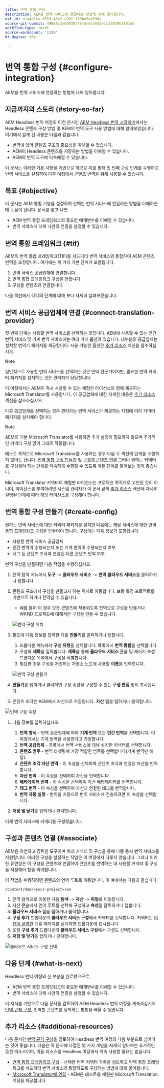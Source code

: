 ```yaml
---
title: 번역 통합 구성
description: AEM을 번역 서비스에 연결하는 방법에 대해 알아봅니다.
exl-id: a1a4b1ca-d353-46e2-a992-f38be6be338e
source-git-commit: 49688c1e64038ff5fde617e52e1c14878e3191e5
workflow-type: tm+mt
source-wordcount: '1159'
ht-degree: 96%

---
```


# 번역 통합 구성 {#configure-integration}

AEM을 번역 서비스에 연결하는 방법에 대해 알아봅니다.

## 지금까지의 스토리 {#story-so-far}

AEM Headless 번역 여정의 이전 문서인 [AEM Headless 번역 시작하기](learn-about.md)에서는 Headless 콘텐츠 구성 방법 및 AEM의 번역 도구 사용 방법에 대해 알아보았습니다. 여기에서 알게 된 내용은 다음과 같습니다.

* 번역에 있어 콘텐츠 구조의 중요성을 이해할 수 있습니다.
* AEM이 Headless 콘텐츠를 저장하는 방법을 이해할 수 있습니다.
* AEM의 번역 도구에 익숙해질 수 있습니다.

이 문서는 이러한 기본 사항을 기반으로 하므로 이를 통해 첫 번째 구성 단계를 수행하고 번역 서비스를 설정하여 이후 여정에서 콘텐츠 번역을 위해 사용할 수 있습니다.

## 목표 {#objective}

이 문서는 AEM 통합 기능을 설정하여 선택한 번역 서비스에 연결하는 방법을 이해하는 데 도움이 됩니다. 문서를 읽고 나면

* AEM 번역 통합 프레임워크의 중요한 매개변수를 이해할 수 있습니다.
* 번역 서비스에 대해 나만의 연결을 설정할 수 있습니다.

## 번역 통합 프레임워크 {#tif}

AEM의 번역 통합 프레임워크(TIF)를 서드파티 번역 서비스와 통합하여 AEM 콘텐츠 번역을 조정합니다. 여기에는 세 가지 기본 단계가 포함됩니다.

1. 번역 서비스 공급업체에 연결합니다.
1. 번역 통합 프레임워크 구성을 만듭니다.
1. 구성을 콘텐츠와 연결합니다.

다음 섹션에서 각각의 단계에 대해 보다 자세히 살펴보겠습니다.

## 번역 서비스 공급업체에 연결 {#connect-translation-provider}

첫 번째 단계는 사용할 번역 서비스를 선택하는 것입니다. AEM에 사용할 수 있는 인간 번역 서비스 및 기계 번역 서비스에는 여러 가지 옵션이 있습니다. 대부분의 공급업체는 설치할 번역기 패키지를 제공합니다. 사용 가능한 옵션은 [추가 리소스](#additional-resources) 섹션을 참조하십시오.

>[!NOTE]
>
>일반적으로 사용할 번역 서비스를 선택하는 것은 번역 전문가이지만, 필요한 번역 커넥터 패키지를 설치하는 것은 관리자가 담당합니다.

이 여정에서는 AEM이 즉시 사용할 수 있는 체험판 라이선스와 함께 제공하는 Microsoft Translator를 사용합니다. 이 공급업체에 대한 자세한 내용은 [추가 리소스](#additional-resources) 섹션을 참조하십시오.

다른 공급업체를 선택하는 경우 관리자는 번역 서비스가 제공하는 지침에 따라 커넥터 패키지를 설치해야 합니다.

>[!NOTE]
>
>AEM의 기본 Microsoft Translator를 사용하면 추가 설정이 필요하지 않으며 추가적인 커넥터 구성 없이 그대로 작동합니다.
>
>테스트 목적으로 Microsoft Translator를 사용하는 경우 다음 두 섹션의 단계를 수행하지 않아도 됩니다. [번역 통합 구성 만들기](#create-config) 및 [구성과 콘텐츠 연결](#associate) 그러나 원하는 커넥터를 구성해야 하는 단계를 익숙하게 수행할 수 있도록 이들 단계를 읽어보는 것이 좋습니다.
>
>Microsoft Translator 커넥터의 체험판 라이선스는 프로덕션 목적으로 고안된 것이 아니며, 라이선스를 부여하려면 시스템 관리자가 이 문서 끝의 [추가 리소스](#additional-resources) 섹션에 자세히 설명된 단계에 따라 해당 라이선스를 구성해야 합니다.

## 번역 통합 구성 만들기 {#create-config}

원하는 번역 서비스에 대한 커넥터 패키지를 설치한 다음에는 해당 서비스에 대한 번역 통합 프레임워크 구성을 만들어야 합니다. 구성에는 다음 정보가 포함됩니다.

* 사용할 번역 서비스 공급업체
* 인간 번역이 수행되는지 또는 기계 번역이 수행되는지 여부
* 태그 등 콘텐츠 조각과 연결된 다른 콘텐츠 번역 여부

번역 구성을 만들려면 다음 작업을 수행하십시오.

1. 전역 탐색 메뉴에서 **도구** -> **클라우드 서비스** -> **번역 클라우드 서비스**&#x200B;를 클릭하거나 탭합니다.
1. 콘텐츠 구조에서 구성을 만들고자 하는 위치로 이동합니다. 보통 특정 프로젝트를 기반으로 하거나 전역일 수 있습니다.
   * 예를 들어 이 경우 모든 콘텐츠에 적용되도록 전역으로 구성을 만들거나 WKND 프로젝트에 대해서만 구성을 만들 수 있습니다.

   ![번역 구성 위치](assets/translation-configuration-location.png)

1. 필드에 다음 정보를 입력한 다음 **만들기**&#x200B;를 클릭하거나 탭합니다.
   1. 드롭다운 메뉴에서 **구성 유형**&#x200B;을 선택합니다. 목록에서 **번역 통합**&#x200B;을 선택합니다.
   1. 구성의 **제목**&#x200B;을 입력합니다. **제목**&#x200B;을 통해 **클라우드 서비스** 콘솔 및 페이지 속성 드롭다운 목록에서 구성을 식별합니다.
   1. 필요한 경우 구성을 저장하는 저장소 노드에 사용할 **이름**&#x200B;을 입력합니다.

   ![번역 구성 만들기](assets/create-translation-configuration.png)

1. **만들기**&#x200B;를 탭하거나 클릭하면 구성 속성을 구성할 수 있는 **구성 편집** 창이 표시됩니다.

1. 콘텐츠 조각은 AEM에서 자산으로 저장됩니다. **자산** 탭을 탭하거나 클릭합니다.

![번역 구성 속성](assets/translation-configuration.png)

1. 다음 정보를 입력하십시오.

   1. **번역 방식** - 번역 공급업체에 따라 **기계 번역** 또는 **인간 번역**&#x200B;을 선택합니다. 이 여정에서는 기계 번역을 사용한다고 가정합니다.
   1. **번역 공급업체** - 목록에서 번역 서비스에 대해 설치한 커넥터를 선택합니다.
   1. **콘텐츠 범주** - 번역 타겟팅에 가장 적합한 범주를 선택합니다(기계 번역만 해당).
   1. **콘텐츠 조각 자산 번역** - 이 속성을 선택하여 콘텐츠 조각과 연결된 자산을 번역합니다.
   1. **자산 번역** - 이 속성을 선택하여 자산을 번역합니다.
   1. **메타데이터 번역** - 이 속성을 선택하여 자산 메타데이터를 번역합니다.
   1. **태그 번역** - 이 속성을 선택하여 자산과 연결된 태그를 번역합니다.
   1. **번역 자동 실행** - 번역을 자동으로 번역 서비스에 전송하려면 이 속성을 선택합니다.

1. **저장 및 닫기**&#x200B;를 탭하거나 클릭합니다.

이제 번역 서비스에 커넥터를 구성했습니다.

## 구성과 콘텐츠 연결 {#associate}

AEM은 유연하고 강력한 도구이며 여러 커넥터 및 구성을 통해 다중 동시 번역 서비스를 지원합니다. 이러한 구성을 설정하는 작업은 이 여정에서 다루지 않습니다. 그러나 이러한 유연성은 이 구성을 콘텐츠와 연결하여 콘텐츠를 번역하는 데 사용할 커넥터 및 구성을 지정해야 함을 의미합니다.

이 작업을 수행하려면 콘텐츠의 언어 루트로 이동합니다. 이 예에서는 다음과 같습니다.

```text
/content/dam/<your-project>/en
```

1. 전역 탐색으로 이동한 다음 **탐색** -> **자산** -> **파일**&#x200B;로 이동합니다.
1. 자산 콘솔에서 언어 루트를 선택해 구성하고 **속성**&#x200B;을 클릭하거나 탭합니다.
1. **클라우드 서비스** 탭을 탭하거나 클릭합니다.
1. **구성 추가** 드롭다운의 **클라우드 서비스 구성**&#x200B;에서 커넥터를 선택합니다. 커넥터는 [이전에 설명한](#connect-translation-provider) 대로 패키지를 설치하면 드롭다운에 표시됩니다.
1. 또한 **구성 추가** 드롭다운의 **클라우드 서비스 구성**&#x200B;에서 구성도 선택합니다.
1. **저장 및 닫기**&#x200B;를 탭하거나 클릭합니다.

![클라우드 서비스 구성 선택](assets/select-cloud-service-configurations.png)

## 다음 단계 {#what-is-next}

Headless 번역 여정의 한 부분을 완료했으므로,

* AEM 번역 통합 프레임워크의 중요한 매개변수를 이해할 수 있습니다.
* 번역 서비스에 대해 나만의 연결을 설정할 수 있습니다.

이 지식을 기반으로 다음 문서를 검토하여 AEM Headless 번역 여정을 계속하십시오 [번역 규칙 구성,](translation-rules.md) 번역할 콘텐츠를 정의하는 방법을 배울 수 있습니다.

## 추가 리소스 {#additional-resources}

다음 문서인 [번역 규칙 구성](translation-rules.md)을 검토하여 Headless 번역 여정의 다음 부분으로 넘어가는 것이 좋습니다. 다음은 이 문서에 나열된 몇 가지 개념을 자세히 알아보는 추가적인 옵션 리소스이며, 이들 리소스를 Headless 여정에서 계속 사용할 필요는 없습니다.

* [번역 통합 프레임워크 구성](/help/sites-administering/tc-tic.md) - 선택한 번역 커넥터 목록을 검토하고 번역 통합 프레임워크를 서드파티 번역 서비스와 통합하도록 구성하는 방법에 대해 알아봅니다.
* [Microsoft Translator에 연결](/help/sites-administering/tc-msconf.md) - AEM은 테스트용 체험판 Microsoft Translation 계정을 제공합니다.
